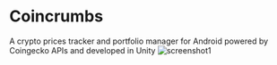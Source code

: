 # Coincrumbs
A crypto prices tracker and portfolio manager for Android powered by Coingecko APIs and developed in Unity
![screenshot1](https://user-images.githubusercontent.com/41436745/166671415-1c81f509-3008-4c6c-9503-8bca6f6cf5d8.png)
